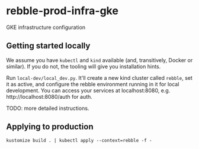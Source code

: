 # rebble-prod-infra-gke
GKE infrastructure configuration

## Getting started locally

We assume you have `kubectl` and `kind` available (and, transitively, Docker or similar). If you do not, the tooling will give you installation hints.

Run `local-dev/local_dev.py`. It'll create a new kind cluster called `rebble`, set it as active, and configure the rebble environment running in it for local development. You can access your services at localhost:8080, e.g. http://localhost:8080/auth for auth.

TODO: more detailed instructions.

## Applying to production

```
kustomize build . | kubectl apply --context=rebble -f -
```
